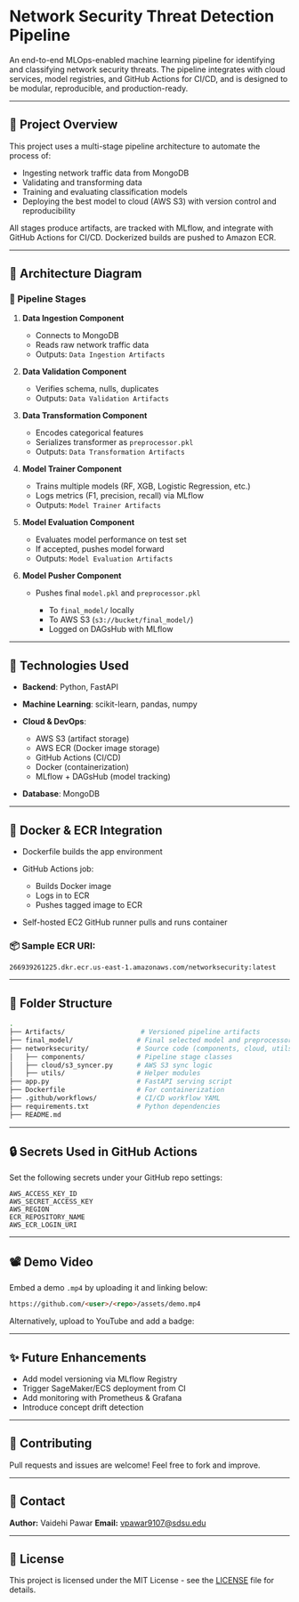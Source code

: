 # Network Security Threat Detection Pipeline

An end-to-end MLOps-enabled machine learning pipeline for identifying and classifying network security threats. The pipeline integrates with cloud services, model registries, and GitHub Actions for CI/CD, and is designed to be modular, reproducible, and production-ready.

---

## 🚀 Project Overview

This project uses a multi-stage pipeline architecture to automate the process of:

* Ingesting network traffic data from MongoDB
* Validating and transforming data
* Training and evaluating classification models
* Deploying the best model to cloud (AWS S3) with version control and reproducibility

All stages produce artifacts, are tracked with MLflow, and integrate with GitHub Actions for CI/CD. Dockerized builds are pushed to Amazon ECR.

---

## 🧭 Architecture Diagram

### 🔄 Pipeline Stages

1. **Data Ingestion Component**

   * Connects to MongoDB
   * Reads raw network traffic data
   * Outputs: `Data Ingestion Artifacts`

2. **Data Validation Component**

   * Verifies schema, nulls, duplicates
   * Outputs: `Data Validation Artifacts`

3. **Data Transformation Component**

   * Encodes categorical features
   * Serializes transformer as `preprocessor.pkl`
   * Outputs: `Data Transformation Artifacts`

4. **Model Trainer Component**

   * Trains multiple models (RF, XGB, Logistic Regression, etc.)
   * Logs metrics (F1, precision, recall) via MLflow
   * Outputs: `Model Trainer Artifacts`

5. **Model Evaluation Component**

   * Evaluates model performance on test set
   * If accepted, pushes model forward
   * Outputs: `Model Evaluation Artifacts`

6. **Model Pusher Component**

   * Pushes final `model.pkl` and `preprocessor.pkl`

     * To `final_model/` locally
     * To AWS S3 (`s3://bucket/final_model/`)
     * Logged on DAGsHub with MLflow

---

## 🧪 Technologies Used

* **Backend**: Python, FastAPI
* **Machine Learning**: scikit-learn, pandas, numpy
* **Cloud & DevOps**:

  * AWS S3 (artifact storage)
  * AWS ECR (Docker image storage)
  * GitHub Actions (CI/CD)
  * Docker (containerization)
  * MLflow + DAGsHub (model tracking)
* **Database**: MongoDB

---

## 🐳 Docker & ECR Integration

* Dockerfile builds the app environment
* GitHub Actions job:

  * Builds Docker image
  * Logs in to ECR
  * Pushes tagged image to ECR
* Self-hosted EC2 GitHub runner pulls and runs container

### 📦 Sample ECR URI:

```
266939261225.dkr.ecr.us-east-1.amazonaws.com/networksecurity:latest
```

---

## 📂 Folder Structure

```bash
.
├── Artifacts/                   # Versioned pipeline artifacts
├── final_model/                # Final selected model and preprocessor
├── networksecurity/            # Source code (components, cloud, utils)
│   ├── components/             # Pipeline stage classes
│   ├── cloud/s3_syncer.py      # AWS S3 sync logic
│   ├── utils/                  # Helper modules
├── app.py                      # FastAPI serving script
├── Dockerfile                  # For containerization
├── .github/workflows/          # CI/CD workflow YAML
├── requirements.txt            # Python dependencies
├── README.md
```

---

## 🔒 Secrets Used in GitHub Actions

Set the following secrets under your GitHub repo settings:

```text
AWS_ACCESS_KEY_ID
AWS_SECRET_ACCESS_KEY
AWS_REGION
ECR_REPOSITORY_NAME
AWS_ECR_LOGIN_URI
```

---

## 📽️ Demo Video

Embed a demo `.mp4` by uploading it and linking below:

```markdown
https://github.com/<user>/<repo>/assets/demo.mp4
```

Alternatively, upload to YouTube and add a badge:

---

## ✨ Future Enhancements

* Add model versioning via MLflow Registry
* Trigger SageMaker/ECS deployment from CI
* Add monitoring with Prometheus & Grafana
* Introduce concept drift detection

---

## 🤝 Contributing

Pull requests and issues are welcome! Feel free to fork and improve.

---

## 📧 Contact

**Author:** Vaidehi Pawar
**Email:** [vpawar9107@sdsu.edu](mailto:vpawar9107@sdsu.edu)


---

## 📜 License

This project is licensed under the MIT License - see the [LICENSE](LICENSE) file for details.
